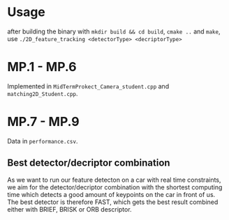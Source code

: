 # Usage
after building the binary with ``mkdir build && cd build``, ``cmake ..`` and ``make``, use ``./2D_feature_tracking <detectorType> <decriptorType>``

# MP.1 - MP.6
Implemented in ``MidTermProkect_Camera_student.cpp`` and ``matching2D_Student.cpp``.

# MP.7 - MP.9

Data in ``performance.csv``.

## Best detector/decriptor combination
As we want to run our feature detecton on a car with real time constraints, we aim for the detector/decriptor combination with the shortest computing time which detects a good amount of keypoints on the car in front of us. The best detector is therefore FAST, which gets the best result combined either with BRIEF, BRISK or ORB descriptor.